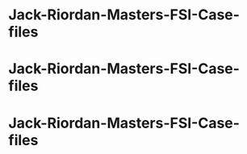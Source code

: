# Jack-Riordan-Masters-FSI-Case-files
# Jack-Riordan-Masters-FSI-Case-files
# Jack-Riordan-Masters-FSI-Case-files
